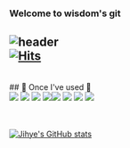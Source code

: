 ### Welcome to wisdom's git

<div align="left">
  
![header](https://capsule-render.vercel.app/api?type=waving&color=gradient&customColorList=14&text=Welcome%20to%20Jihye's%20GitHub%20&animation=fadeIn&fontSize=35&fontAlignY=40&fontAlign=50&height=250)
</br>
[![Hits](https://hits.seeyoufarm.com/api/count/incr/badge.svg?url=https%3A%2F%2Fgithub.com%2Fwisdom1104&count_bg=%234F81BA&title_bg=%2392B2D6&icon=&icon_color=%23E7E7E7&title=hits&edge_flat=false)](https://hits.seeyoufarm.com)
---
</br>
## 🔨 Once I've used 🔨
</br>
<div style="display:flex; flex-direction:row;"></br>
<div>
    <img src="https://img.shields.io/badge/html5-E34F26?style=for-the-badge&logo=html5&logoColor=white"> 
    <img src="https://img.shields.io/badge/css3-1572B6?style=for-the-badge&logo=css3&logoColor=white"> 
    <img src="https://img.shields.io/badge/javascript-F7DF1E?style=for-the-badge&logo=javascript&logoColor=black"> 
    <img src="https://img.shields.io/badge/typescript-3178C6?style=for-the-badge&logo=typescript&logoColor=white"> 
  </div>
    <div>
    <img src="https://img.shields.io/badge/react-61DAFB?style=for-the-badge&logo=react&logoColor=black"> 
    <img src="https://img.shields.io/badge/redux-764ABC?style=for-the-badge&logo=redux&logoColor=white"> 
    <img src="https://img.shields.io/badge/reactquery-FF4154?style=for-the-badge&logo=reactquery&logoColor=white"> 
    <img src="https://img.shields.io/badge/styledcomponents-DB7093?style=for-the-badge&logo=styledcomponents&logoColor=white"> 
</div>  </div></br></br>

[![Jihye's GitHub stats](https://github-readme-stats.vercel.app/api?username=wisdom1104&include_all_commits=true&theme=nord&hide_border=true&count_private=true)](https://github.com/wisdom1104/github-readme-stats)
 
</br>
</br>
</br>

